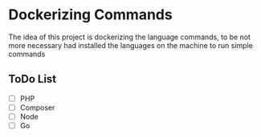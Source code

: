 # Dockerizing Commands

The idea of this project is dockerizing the language commands, to be
not more necessary had installed the languages on the machine 
to run simple commands

## ToDo List

- [ ] PHP
- [ ] Composer
- [ ] Node
- [ ] Go